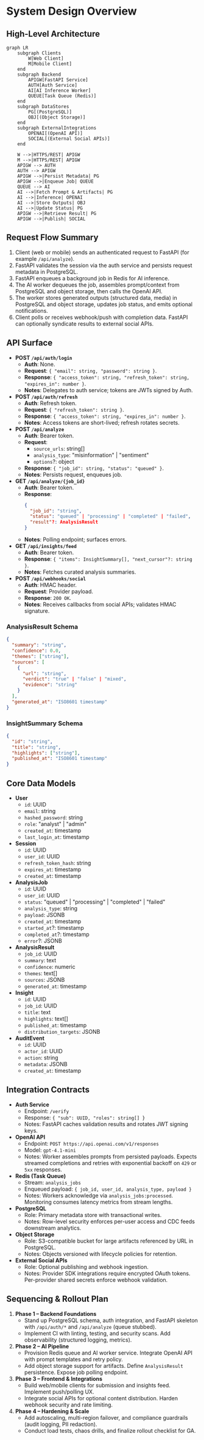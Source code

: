 # System Design Overview

## High-Level Architecture
```mermaid
graph LR
    subgraph Clients
        W[Web Client]
        M[Mobile Client]
    end
    subgraph Backend
        APIGW[FastAPI Service]
        AUTH[Auth Service]
        AI[AI Inference Worker]
        QUEUE[Task Queue (Redis)]
    end
    subgraph DataStores
        PG[(PostgreSQL)]
        OBJ[(Object Storage)]
    end
    subgraph ExternalIntegrations
        OPENAI[(OpenAI API)]
        SOCIAL[(External Social APIs)]
    end

    W -->|HTTPS/REST| APIGW
    M -->|HTTPS/REST| APIGW
    APIGW --> AUTH
    AUTH --> APIGW
    APIGW -->|Persist Metadata| PG
    APIGW -->|Enqueue Job| QUEUE
    QUEUE --> AI
    AI -->|Fetch Prompt & Artifacts| PG
    AI -->|Inference| OPENAI
    AI -->|Store Outputs| OBJ
    AI -->|Update Status| PG
    APIGW -->|Retrieve Result| PG
    APIGW -->|Publish| SOCIAL
```

## Request Flow Summary
1. Client (web or mobile) sends an authenticated request to FastAPI (for example `/api/analyze`).
2. FastAPI validates the session via the auth service and persists request metadata in PostgreSQL.
3. FastAPI enqueues a background job in Redis for AI inference.
4. The AI worker dequeues the job, assembles prompt/context from PostgreSQL and object storage, then
   calls the OpenAI API.
5. The worker stores generated outputs (structured data, media) in PostgreSQL and object storage,
   updates job status, and emits optional notifications.
6. Client polls or receives webhook/push with completion data. FastAPI can optionally syndicate
   results to external social APIs.

## API Surface
- **POST `/api/auth/login`**
  - **Auth**: None.
  - **Request**: `{ "email": string, "password": string }`.
  - **Response**: `{ "access_token": string, "refresh_token": string, "expires_in": number }`.
  - **Notes**: Delegates to auth service; tokens are JWTs signed by Auth.
- **POST `/api/auth/refresh`**
  - **Auth**: Refresh token.
  - **Request**: `{ "refresh_token": string }`.
  - **Response**: `{ "access_token": string, "expires_in": number }`.
  - **Notes**: Access tokens are short-lived; refresh rotates secrets.
- **POST `/api/analyze`**
  - **Auth**: Bearer token.
  - **Request**:
    - `source_urls`: string[]
    - `analysis_type`: "misinformation" | "sentiment"
    - `options`?: object
  - **Response**:
    `{ "job_id": string, "status": "queued" }`.
  - **Notes**: Persists request, enqueues job.
- **GET `/api/analyze/{job_id}`**
  - **Auth**: Bearer token.
  - **Response**:
    ```json
    {
      "job_id": "string",
      "status": "queued" | "processing" | "completed" | "failed",
      "result"?: AnalysisResult
    }
    ```
  - **Notes**: Polling endpoint; surfaces errors.
- **GET `/api/insights/feed`**
  - **Auth**: Bearer token.
  - **Response**: `{ "items": InsightSummary[], "next_cursor"?: string }`.
  - **Notes**: Fetches curated analysis summaries.
- **POST `/api/webhooks/social`**
  - **Auth**: HMAC header.
  - **Request**: Provider payload.
  - **Response**: `200 OK`.
  - **Notes**: Receives callbacks from social APIs; validates HMAC signature.

### AnalysisResult Schema
```json
{
  "summary": "string",
  "confidence": 0.0,
  "themes": ["string"],
  "sources": [
    {
      "url": "string",
      "verdict": "true" | "false" | "mixed",
      "evidence": "string"
    }
  ],
  "generated_at": "ISO8601 timestamp"
}
```

### InsightSummary Schema
```json
{
  "id": "string",
  "title": "string",
  "highlights": ["string"],
  "published_at": "ISO8601 timestamp"
}
```

## Core Data Models
- **User**
  - `id`: UUID
  - `email`: string
  - `hashed_password`: string
  - `role`: "analyst" | "admin"
  - `created_at`: timestamp
  - `last_login_at`: timestamp
- **Session**
  - `id`: UUID
  - `user_id`: UUID
  - `refresh_token_hash`: string
  - `expires_at`: timestamp
  - `created_at`: timestamp
- **AnalysisJob**
  - `id`: UUID
  - `user_id`: UUID
  - `status`: "queued" | "processing" | "completed" | "failed"
  - `analysis_type`: string
  - `payload`: JSONB
  - `created_at`: timestamp
  - `started_at`?: timestamp
  - `completed_at`?: timestamp
  - `error`?: JSONB
- **AnalysisResult**
  - `job_id`: UUID
  - `summary`: text
  - `confidence`: numeric
  - `themes`: text[]
  - `sources`: JSONB
  - `generated_at`: timestamp
- **Insight**
  - `id`: UUID
  - `job_id`: UUID
  - `title`: text
  - `highlights`: text[]
  - `published_at`: timestamp
  - `distribution_targets`: JSONB
- **AuditEvent**
  - `id`: UUID
  - `actor_id`: UUID
  - `action`: string
  - `metadata`: JSONB
  - `created_at`: timestamp

## Integration Contracts
- **Auth Service**
  - Endpoint: `/verify`
  - Response: `{ "sub": UUID, "roles": string[] }`
  - Notes: FastAPI caches validation results and rotates JWT signing keys.
- **OpenAI API**
  - Endpoint: `POST https://api.openai.com/v1/responses`
  - Model: `gpt-4.1-mini`
  - Notes: Worker assembles prompts from persisted payloads.
    Expects streamed completions and retries with exponential backoff on `429` or `5xx` responses.
- **Redis (Task Queue)**
  - Stream: `analysis_jobs`
  - Enqueued payload: `{ job_id, user_id, analysis_type, payload }`
  - Notes: Workers acknowledge via `analysis_jobs:processed`.
    Monitoring consumes latency metrics from stream lengths.
- **PostgreSQL**
  - Role: Primary metadata store with transactional writes.
  - Notes: Row-level security enforces per-user access and CDC feeds downstream analytics.
- **Object Storage**
  - Role: S3-compatible bucket for large artifacts referenced by URL in PostgreSQL.
  - Notes: Objects versioned with lifecycle policies for retention.
- **External Social APIs**
  - Role: Optional publishing and webhook ingestion.
  - Notes: Provider SDK integrations require encrypted OAuth tokens.
    Per-provider shared secrets enforce webhook validation.

## Sequencing & Rollout Plan
1. **Phase 1 – Backend Foundations**
   - Stand up PostgreSQL schema, auth integration, and FastAPI skeleton with `/api/auth/*`
     and `/api/analyze` (queue stubbed).
   - Implement CI with linting, testing, and security scans.
     Add observability (structured logging, metrics).
2. **Phase 2 – AI Pipeline**
   - Provision Redis queue and AI worker service.
     Integrate OpenAI API with prompt templates and retry policy.
   - Add object storage support for artifacts. Define `AnalysisResult` persistence.
     Expose job polling endpoint.
3. **Phase 3 – Frontend & Integrations**
   - Build web/mobile clients for submission and insights feed. Implement push/polling UX.
   - Integrate social APIs for optional content distribution.
     Harden webhook security and rate limiting.
4. **Phase 4 – Hardening & Scale**
   - Add autoscaling, multi-region failover, and compliance guardrails
     (audit logging, PII redaction).
   - Conduct load tests, chaos drills, and finalize rollout checklist for GA.
